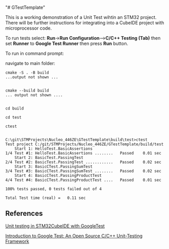 "# GTestTemplate" 

This is a working demonstration of a Unit Test wihtin an STM32 project. There will be further instructions for integrating into a CubeIDE project with microprocessor code. 

To run tests select: **Run**->**Run Configuration**-->**C/C++ Testing (Tab)** then set **Runner** to **Google Test Runner** then press **Run** button.


To run in command prompt:

navigate to main folder:

	cmake -S . -B build
	...output not shown ...
	
	
	cmake --build build 
	... output not shown ....

	
	cd build

	cd test

	ctest 


	C:\git\STMProjects\Nucleo_446ZE\GTestTemplate\build\test>ctest
	Test project C:/git/STMProjects/Nucleo_446ZE/GTestTemplate/build/test
	    Start 1: HelloTest.BasicAssertions
	1/4 Test #1: HelloTest.BasicAssertions ........   Passed    0.01 sec
	    Start 2: BasicTest.PassingTest
	2/4 Test #2: BasicTest.PassingTest ............   Passed    0.02 sec
	    Start 3: BasicCTest.PassingSumTest
	3/4 Test #3: BasicCTest.PassingSumTest ........   Passed    0.02 sec
	    Start 4: BasicCTest.PassingProductTest
	4/4 Test #4: BasicCTest.PassingProductTest ....   Passed    0.01 sec
	
	100% tests passed, 0 tests failed out of 4
	
	Total Test time (real) =   0.11 sec



## References ##

[Unit testing in STM32CubeIDE with GoogleTest](https://kleinembedded.com/unit-testing-in-stm32cubeide-with-googletest/)

[Introduction to Google Test: An Open Source C/C++ Unit-Testing Framework](https://betterprogramming.pub/introduction-to-google-test-an-open-source-c-c-unit-testing-framework-ec517f4a22d2)